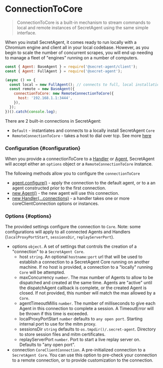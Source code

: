 # ConnectionToCore

> ConnectionToCore is a built-in mechanism to stream commands to local and remote instances of SecretAgent using the same simple interface.

When you install SecretAgent, it comes ready to run locally with a Chromium engine and client all in your local codebase. However, as you begin to scale the number of concurrent scrapes, you will end up needing to manage a fleet of "engines" running on a number of computers.

```javascript
const { Agent: BaseAgent } = require('@secret-agent/client');
const { Agent: FullAgent } = require('@secret-agent');

(async () => {
  const local = new FullAgent(); // connects to full, local installation
  const remote = new BaseAgent({
    connectionToCore: new RemoteConnectionToCore({
      host: '192.168.1.1:3444',
    }),
  });
})().catch(console.log);
```

There are 2 built-in connections in SecretAgent:

- `Default` - instantiates and connects to a locally install SecretAgent `Core`
- `RemoteConnectionToCore` - takes a host to dial over tcp. See more [here](/docs/advanced/remote)


### Configuration {#configuration}

When you provide a connectionToCore to a [Handler](/docs/basic-interfaces/handler) or [Agent](/docs/basic-interfaces/agent), SecretAgent will accept either an `options` object or a `RemoteConnectionToCore` instance.

The following methods allow you to configure the `connectionToCore`
- [agent.configure()](/docs/basic-interfaces/agent#configure) - apply the connection to the default agent, or to a an agent constructed prior to the first connection.
- [new Agent()](/docs/basic-interfaces/agent#constructor) - the new agent will use this connection.
- [new Handler(...connections)](/docs/basic-interfaces/handler#constructor) - a handler takes one or more coreClientConnection options or instances.  


### Options {#options}

The provided settings configure the connection to `Core`. Note: some configurations will apply to all connected Agents and Handlers (`localProxyPortStart`, `sessionsDir`, `replayServerPort`).

- options `object`. A set of settings that controls the creation of a "connection" to a `SecretAgent Core`.
  - host `string`. An optional `hostname:port` url that will be used to establish a connection to a SecretAgent Core running on another machine. If no host is provided, a connection to a "locally" running `Core` will be attempted.
  - maxConcurrency `number`. The max number of Agents to allow to be dispatched and created at the same time. Agents are "active" until the dispatchAgent callback is complete, or the created Agent is closed. If not provided, this number will match the max allowed by a `Core`.
  - agentTimeoutMillis `number`. The number of milliseconds to give each Agent in this connection to complete a session. A TimeoutError will be thrown if this time is exceeded.
  - localProxyPortStart `number` defaults to `any open port`. Starting internal port to use for the mitm proxy.
  - sessionsDir `string` defaults to `os.tmpdir()/.secret-agent`. Directory to store session files and mitm certificates.
  - replayServerPort `number`. Port to start a live replay server on. Defaults to "any open port".
- connection `CoreClientConnection`. A pre-initialized connection to a `SecretAgent Core`. You can use this option to pre-check your connection to a remote connection, or to provide customization to the connection.
